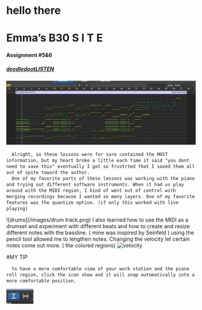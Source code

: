 # hello there

# Emma’s B30 S I T E

#### Assignment #5&6
##### [deedledootLISTEN](audio/deedledoot.mp3)

![Overview Screendhot](/images/pianoroll.png)

      Alright, so these lessons were for sure contained the MOST information, but my heart broke a little each time it said "you dont need to save this" eventually I got so frustrted that I saved them all out of spite toward the author. 
      One of my favorite parts of these lessons was working with the piano and trying out different software instruments. When it had us play around with the MIDI region, I kind of went out of control with merging recordings because I wanted so many layers. One of my favorite features was the quantize option. (if only this worked with live playing) 
 
 ![drums](/images/drum track.png)
      I also learned how to use the MIDI as a drumset and experiment with different beats and how to create and resize different notes with the bassline. ( mine was inspired by Seinfeld ) using the pencil tool allowed me to lengthen notes. Changing the velocity let certain notes come out more. ( the colored regions)
![velocity](velocitylevels.png)
      
      
      
      
      
      
      
      
#MY TIP
      
      to have a more comfortable view of your work station and the piano roll region, click the icon show and it will snap automatically into a more comfortable position.
     
![icon](/images/comfortableview.png)
